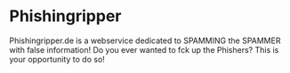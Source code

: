 # Phishingripper
Phishingripper.de is a webservice dedicated to SPAMMING the SPAMMER with false information! Do you ever wanted to fck up the Phishers? This is your opportunity to do so!
